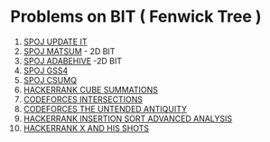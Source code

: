 # Problems on BIT ( Fenwick Tree )
1. [SPOJ UPDATE IT](https://www.spoj.com/problems/UPDATEIT/)
2. [SPOJ MATSUM](https://www.spoj.com/problems/MATSUM/) - 2D BIT
3. [SPOJ ADABEHIVE](https://www.spoj.com/problems/ADABEHIVE/) -2D BIT
4. [SPOJ GSS4](https://www.spoj.com/problems/GSS4/)
5. [SPOJ CSUMQ](https://www.spoj.com/problems/CSUMQ/)
6. [HACKERRANK CUBE SUMMATIONS](https://www.hackerrank.com/challenges/cube-summation/problem)
7. [CODEFORCES INTERSECTIONS](https://codeforces.com/gym/101853/problem/C)
8. [CODEFORCES THE UNTENDED ANTIQUITY](https://codeforces.com/contest/869/problem/E)
9. [HACKERRANK INSERTION SORT ADVANCED ANALYSIS](https://www.hackerrank.com/challenges/insertion-sort/problem)
10. [HACKERRANK X AND HIS SHOTS](https://www.hackerrank.com/challenges/x-and-his-shots/problem)
